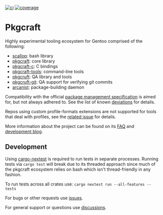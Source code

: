 [![ci](https://github.com/pkgcraft/pkgcraft/actions/workflows/ci.yml/badge.svg?branch=main)](https://github.com/pkgcraft/pkgcraft/actions/workflows/ci.yml)
[![coverage](https://codecov.io/gh/pkgcraft/pkgcraft/branch/main/graph/badge.svg)](https://codecov.io/gh/pkgcraft/pkgcraft)

# Pkgcraft

Highly experimental tooling ecosystem for Gentoo comprised of the following:

- [scallop]: bash library
- [pkgcraft]: core library
- [pkgcraft-c]: C bindings
- [pkgcraft-tools]: command-line tools
- [pkgcruft]: QA library and tools
- [pkgcruft-git]: QA support for verifying git commits
- [arcanist]: package-building daemon

Compatibility with the official [package management specification][pmspec] is
aimed for, but not always adhered to. See the list of known [deviations] for
details.

Repos using custom profile-formats extensions are not supported for tools that
deal with profiles, see the [related issue][profile-formats] for details.

More information about the project can be found on its [FAQ] and
[development blog][blog].

## Development

Using [cargo-nextest] is required to run tests in separate processes. Running
tests via `cargo test` will break due to its threaded approach since much of
the pkgcraft ecosystem relies on bash which isn't thread-friendly in any
fashion.

To run tests across all crates use: `cargo nextest run --all-features --tests`

For bugs or other requests use [issues].

For general support or questions use [discussions].

[faq]: <https://pkgcraft.github.io/about/>
[blog]: <https://pkgcraft.github.io/>
[cargo-nextest]: <https://nexte.st/>
[issues]: <https://github.com/pkgcraft/pkgcraft/issues>
[discussions]: <https://github.com/pkgcraft/pkgcraft/discussions>
[pmspec]: https://wiki.gentoo.org/wiki/Project:Package_Manager_Specification
[deviations]: https://github.com/orgs/pkgcraft/discussions/134
[profile-formats]: https://github.com/pkgcraft/pkgcraft/issues/251

[scallop]: <https://github.com/pkgcraft/pkgcraft/tree/main/crates/scallop>
[pkgcraft]: <https://github.com/pkgcraft/pkgcraft/tree/main/crates/pkgcraft>
[pkgcraft-c]: <https://github.com/pkgcraft/pkgcraft/tree/main/crates/pkgcraft-c>
[pkgcraft-tools]: <https://github.com/pkgcraft/pkgcraft/tree/main/crates/pkgcraft-tools>
[pkgcruft]: <https://github.com/pkgcraft/pkgcraft/tree/main/crates/pkgcruft>
[pkgcruft-git]: <https://github.com/pkgcraft/pkgcraft/tree/main/crates/pkgcruft-git>
[arcanist]: <https://github.com/pkgcraft/pkgcraft/tree/main/crates/arcanist>
